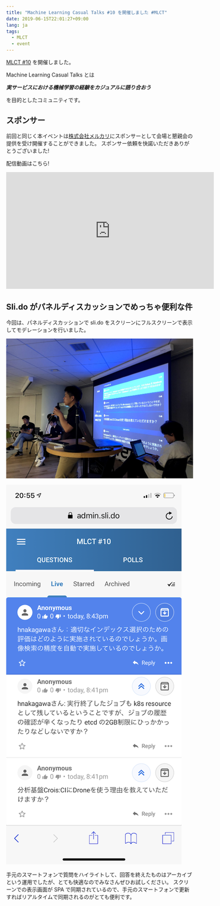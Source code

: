 ```yaml
---
title: "Machine Learning Casual Talks #10 を開催しました #MLCT"
date: 2019-06-15T22:01:27+09:00
lang: ja
tags:
  - MLCT
  - event
---
```


[MLCT #10](https://mlct.connpass.com/event/125316/) を開催しました。

Machine Learning Casual Talks とは

**_実サービスにおける機械学習の経験をカジュアルに語り合おう_**

を目的としたコミュニティです。

## スポンサー

前回と同じく本イベントは[株式会社メルカリ](https://about.mercari.com/)にスポンサーとして会場と懇親会の提供を受け開催することができました。
スポンサー依頼を快諾いただきありがとうございました!

配信動画はこちら!

<iframe width="560" height="315" src="https://www.youtube.com/embed/DarRgossyAk" frameborder="0" allow="accelerometer; autoplay; encrypted-media; gyroscope; picture-in-picture" allowfullscreen></iframe>

## Sli.do がパネルディスカッションでめっちゃ便利な件

今回は、パネルディスカッションで sli.do をスクリーンにフルスクリーンで表示してモデレーションを行いました。

![sli.do](/posts/2019-06-15/images/mlct10_discuss.jpg)

![sli.do smartphone](/posts/2019-06-15/images/mlct10_slido.png)

手元のスマートフォンで質問をハイライトして、回答を終えたものはアーカイブという運用でしたが、とても快適なのでみなさんぜひお試しください。
スクリーンでの表示画面が SPA で同期されているので、手元のスマートフォンで更新すればリアルタイムで同期されるのがとても便利です。
